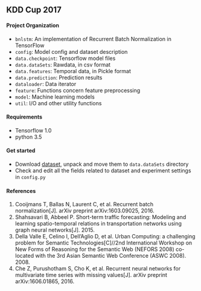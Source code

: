 ## KDD Cup 2017


#### Project Organization

- ```bnlstm```: An implementation of Recurrent Batch Normalization in TensorFlow
- ```config```: Model config and dataset description
- ```data.checkpoint```: Tensorflow model files
- ```data.dataSets```:  Rawdata, in csv format
- ```data.features```:  Temporal data, in Pickle format
- ```data.prediction```: Prediction results
- ```dataloader```: Data iterator
- ```feature```: Functions concern feature preprocessing
- ```model```: Machine learning models
- ```util```: I/O and other utility functions

#### Requirements
- Tensorflow 1.0
- python 3.5

#### Get started

- Download [dataset](https://tianchi.aliyun.com/competition/information.htm?spm=5176.100068.5678.2.Uwgmr3&raceId=231597), unpack and move them to ```data.dataSets``` directory
- Check and edit all the fields related to dataset and experiment settings in ```config.py```


#### References
1. Cooijmans T, Ballas N, Laurent C, et al. Recurrent batch normalization[J]. arXiv preprint arXiv:1603.09025, 2016.
2. Shahsavari B, Abbeel P. Short-term traffic forecasting: Modeling and learning spatio-temporal relations in transportation networks using graph neural networks[J]. 2015.
3. Della Valle E, Celino I, Dell’Aglio D, et al. Urban Computing: a challenging problem for Semantic Technologies[C]//2nd International Workshop on New Forms of Reasoning for the Semantic Web (NEFORS 2008) co-located with the 3rd Asian Semantic Web Conference (ASWC 2008). 2008.
4. Che Z, Purushotham S, Cho K, et al. Recurrent neural networks for multivariate time series with missing values[J]. arXiv preprint arXiv:1606.01865, 2016.

